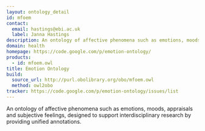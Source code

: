 ```yaml
---
layout: ontology_detail
id: mfoem
contact: 
  email: hastings@ebi.ac.uk
  label: Janna Hastings
description: An ontology of affective phenomena such as emotions, moods, appraisals and subjective feelings.
domain: health
homepage: https://code.google.com/p/emotion-ontology/
products: 
  - id: mfoem.owl
title: Emotion Ontology
build:
  source_url: http://purl.obolibrary.org/obo/mfoem.owl
  method: owl2obo
tracker: https://code.google.com/p/emotion-ontology/issues/list
---
```


An ontology of affective phenomena such as emotions, moods, appraisals and subjective feelings, designed to support interdisciplinary research by providing unified annotations.
